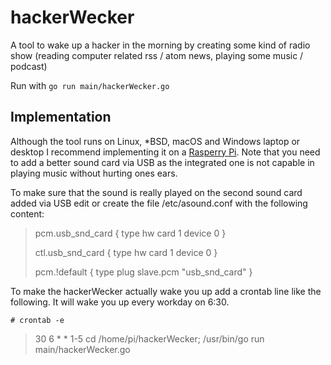 # hackerWecker
A tool to wake up a hacker in the morning by creating some kind of radio show (reading computer related rss / atom news, playing some music / podcast)

Run with `go run main/hackerWecker.go`

## Implementation

Although the tool runs on Linux, *BSD, macOS and Windows laptop or desktop I recommend implementing it on a [Rasperry Pi](https://www.raspberrypi.org/).
Note that you need to add a better sound card via USB as the integrated one is not capable in playing music without hurting ones ears.

To make sure that the sound is really played on the second sound card added via USB edit or create the file /etc/asound.conf with the following content:

> pcm.usb_snd_card {
>     type hw
>     card 1
>     device 0
> }
>
> ctl.usb_snd_card {
>     type hw
>     card 1
>     device 0
> }
>
> pcm.!default {
>     type plug
>     slave.pcm "usb_snd_card"
> }

To make the hackerWecker actually wake you up add a crontab line like the following. It will wake you up every workday on 6:30.

`# crontab -e`

> 30 6 * * 1-5 cd /home/pi/hackerWecker; /usr/bin/go run main/hackerWecker.go
